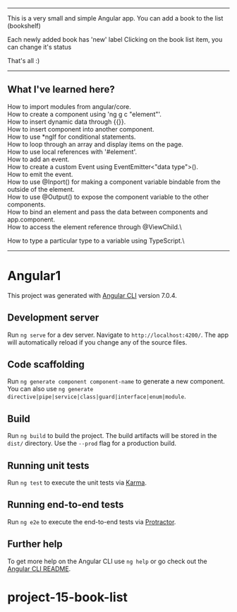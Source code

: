 -----------------------
This is a very small and simple Angular app.
You can add a book to the list (bookshelf)

Each newly added book has 'new' label
Clicking on the book list item, you can change it's status

That's all :)

---
What I've learned here?
---

How to import modules from angular/core.\
How to create a component using 'ng g c "element"'.\
How to insert dynamic data through {{}}.\
How to insert component into another component.\
How to use *ngIf for conditional statements.\
How to loop through an array and display items on the page.\
How to use local references with '#element'.\
How to add an event.\
How to create a custom Event using EventEmitter<"data type">().\
How to emit the event.\
How to use @Inport() for making a component variable bindable from the outside of the element.\
How to use @Output() to expose the component variable to the other components.\
How to bind an element and pass the data between components and app.component.\
How to access the element reference through @ViewChild.\

How to type a particular type to a variable using TypeScript.\

-----------------------

# Angular1

This project was generated with [Angular CLI](https://github.com/angular/angular-cli) version 7.0.4.

## Development server

Run `ng serve` for a dev server. Navigate to `http://localhost:4200/`. The app will automatically reload if you change any of the source files.

## Code scaffolding

Run `ng generate component component-name` to generate a new component. You can also use `ng generate directive|pipe|service|class|guard|interface|enum|module`.

## Build

Run `ng build` to build the project. The build artifacts will be stored in the `dist/` directory. Use the `--prod` flag for a production build.

## Running unit tests

Run `ng test` to execute the unit tests via [Karma](https://karma-runner.github.io).

## Running end-to-end tests

Run `ng e2e` to execute the end-to-end tests via [Protractor](http://www.protractortest.org/).

## Further help

To get more help on the Angular CLI use `ng help` or go check out the [Angular CLI README](https://github.com/angular/angular-cli/blob/master/README.md).
# project-15-book-list
